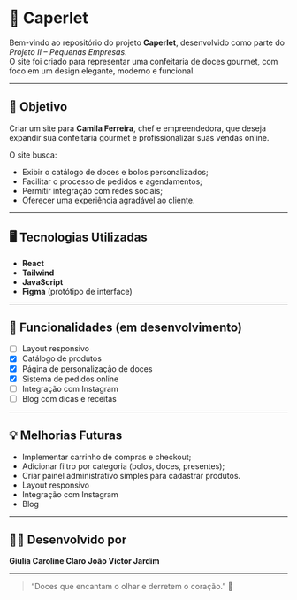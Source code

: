 # 🍰 Caperlet

Bem-vindo ao repositório do projeto **Caperlet**, desenvolvido como parte do *Projeto II – Pequenas Empresas*.  
O site foi criado para representar uma confeitaria de doces gourmet, com foco em um design elegante, moderno e funcional.

---

## 🎯 Objetivo

Criar um site para **Camila Ferreira**, chef e empreendedora, que deseja expandir sua confeitaria gourmet e profissionalizar suas vendas online.

O site busca:
- Exibir o catálogo de doces e bolos personalizados;
- Facilitar o processo de pedidos e agendamentos;
- Permitir integração com redes sociais;
- Oferecer uma experiência agradável ao cliente.

---

## 🖥️ Tecnologias Utilizadas

- **React**
- **Tailwind**
- **JavaScript**
- **Figma** (protótipo de interface)
<!--- **** (hospedagem)-->

---

## 🚀 Funcionalidades (em desenvolvimento)

- [ ] Layout responsivo
- [x] Catálogo de produtos
- [x] Página de personalização de doces
- [x] Sistema de pedidos online
- [ ] Integração com Instagram
- [ ] Blog com dicas e receitas

---

## 💡 Melhorias Futuras

- Implementar carrinho de compras e checkout;
- Adicionar filtro por categoria (bolos, doces, presentes);
- Criar painel administrativo simples para cadastrar produtos.
- Layout responsivo
- Integração com Instagram
- Blog

---

## 👩‍💻 Desenvolvido por

**Giulia Caroline Claro**
**João Victor Jardim**

---

> “Doces que encantam o olhar e derretem o coração.” 🍬
